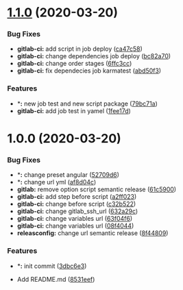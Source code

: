 # [1.1.0](https://gitlab.com/duplexAscensores/starter-kit-lit-element/compare/v1.0.0...v1.1.0) (2020-03-20)


### Bug Fixes

* **gitlab-ci:** add script in job deploy ([ca47c58](https://gitlab.com/duplexAscensores/starter-kit-lit-element/commit/ca47c5819e623bc789d047e507f4c247f9a04e3f))
* **gitlab-ci:** change dependencies job deploy ([bc82a70](https://gitlab.com/duplexAscensores/starter-kit-lit-element/commit/bc82a70847d4b0f9986d549ed324312a763f6b95))
* **gitlab-ci:** change order stages ([6ffc3cc](https://gitlab.com/duplexAscensores/starter-kit-lit-element/commit/6ffc3cc20a85657dbf8a4f8b9168c7d9431835f9))
* **gitlab-ci:** fix dependecies job karmatest ([abd50f3](https://gitlab.com/duplexAscensores/starter-kit-lit-element/commit/abd50f34f779249a4fae779eac2c2011f45ffd17))


### Features

* ***:** new job test and new script package ([79bc71a](https://gitlab.com/duplexAscensores/starter-kit-lit-element/commit/79bc71a3795f28a625d4011aae30b75ee7776d85))
* **gitlab-ci:** add job test in yamel ([1fee17d](https://gitlab.com/duplexAscensores/starter-kit-lit-element/commit/1fee17db731dcdfb8404b8d8dee1a6ba9363e268))

# 1.0.0 (2020-03-20)


### Bug Fixes

* ***:** change preset angular ([52709d6](https://gitlab.com/duplexAscensores/starter-kit-lit-element/commit/52709d66c7e112332154e3761e08e677b3c88426))
* ***:** change url yml ([af8d04c](https://gitlab.com/duplexAscensores/starter-kit-lit-element/commit/af8d04c3df3661af522e0eda17a5ec5c662fa678))
* **gitlab:** remove option script semantic release ([61c5900](https://gitlab.com/duplexAscensores/starter-kit-lit-element/commit/61c5900ae972fda52496a2a39e2774ab98a9d6be))
* **gitlab-ci:** add step before script ([a2ff023](https://gitlab.com/duplexAscensores/starter-kit-lit-element/commit/a2ff02395c3becf69ec679ca4f1dad57223b5272))
* **gitlab-ci:** change before script ([c32b522](https://gitlab.com/duplexAscensores/starter-kit-lit-element/commit/c32b5220cecfb185cf9c2a183a5b06bd0857a259))
* **gitlab-ci:** change gitlab_ssh_url ([632a29c](https://gitlab.com/duplexAscensores/starter-kit-lit-element/commit/632a29c7927a54543acedd488b3c451ca679963e))
* **gitlab-ci:** change variables url ([63f04f6](https://gitlab.com/duplexAscensores/starter-kit-lit-element/commit/63f04f6387e463e0b86296efea04895738ae94c1))
* **gitlab-ci:** change variables url ([08f4044](https://gitlab.com/duplexAscensores/starter-kit-lit-element/commit/08f4044912a55b63c8e35a7a3fbf20915e742292))
* **releasconfig:** change url semantic release ([8f44809](https://gitlab.com/duplexAscensores/starter-kit-lit-element/commit/8f44809c6fd8da5f63c84cf142f480bb8b82ea9a))


### Features

* ***:** init commit ([3dbc6e3](https://gitlab.com/duplexAscensores/starter-kit-lit-element/commit/3dbc6e322a7a26a989d2e40f7627cdea354656eb))


* Add README.md ([8531eef](https://gitlab.com/duplexAscensores/starter-kit-lit-element/commit/8531eef69475ad83fd50a6c1e5bf2789d6a9bbde))
